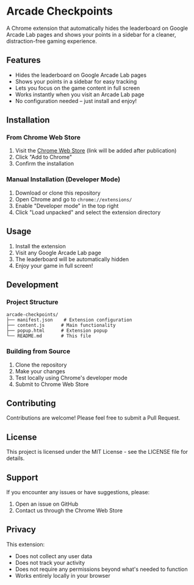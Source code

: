 # Arcade Checkpoints

A Chrome extension that automatically hides the leaderboard on Google Arcade Lab pages and shows your points in a sidebar for a cleaner, distraction-free gaming experience.

## Features

- Hides the leaderboard on Google Arcade Lab pages
- Shows your points in a sidebar for easy tracking
- Lets you focus on the game content in full screen
- Works instantly when you visit an Arcade Lab page
- No configuration needed – just install and enjoy!

## Installation

### From Chrome Web Store

1. Visit the [Chrome Web Store](https://chrome.google.com/webstore) (link will be added after publication)
2. Click "Add to Chrome"
3. Confirm the installation

### Manual Installation (Developer Mode)

1. Download or clone this repository
2. Open Chrome and go to `chrome://extensions/`
3. Enable "Developer mode" in the top right
4. Click "Load unpacked" and select the extension directory

## Usage

1. Install the extension
2. Visit any Google Arcade Lab page
3. The leaderboard will be automatically hidden
4. Enjoy your game in full screen!

## Development

### Project Structure

```
arcade-checkpoints/
├── manifest.json    # Extension configuration
├── content.js      # Main functionality
├── popup.html      # Extension popup
└── README.md       # This file
```

### Building from Source

1. Clone the repository
2. Make your changes
3. Test locally using Chrome's developer mode
4. Submit to Chrome Web Store

## Contributing

Contributions are welcome! Please feel free to submit a Pull Request.

## License

This project is licensed under the MIT License - see the LICENSE file for details.

## Support

If you encounter any issues or have suggestions, please:

1. Open an issue on GitHub
2. Contact us through the Chrome Web Store

## Privacy

This extension:

- Does not collect any user data
- Does not track your activity
- Does not require any permissions beyond what's needed to function
- Works entirely locally in your browser
